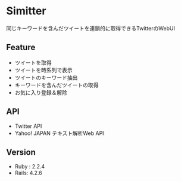 Simitter
===
同じキーワードを含んだツイートを連鎖的に取得できるTwitterのWebUI

## Feature
- ツイートを取得
- ツイートを時系列で表示
- ツイートのキーワード抽出
- キーワードを含んだツイートの取得
- お気に入り登録＆解除


## API
- Twitter API
- Yahoo! JAPAN テキスト解析Web API

## Version
- Ruby : 2.2.4
- Rails: 4.2.6
